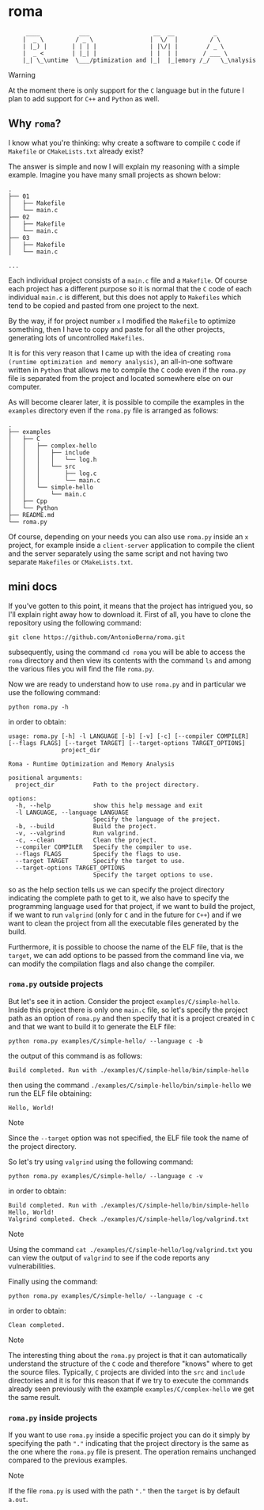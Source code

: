 # roma

```
     ____           ___                  __  __           _
    |  _ \         / _ \                |  \/  |         / \ 
    | |_) |       | | | |               | |\/| |        / _ \ 
    |  _ <        | |_| |               | |  | |       / ___ \
    |_| \_\untime  \___/ptimization and |_|  |_|emory /_/   \_\nalysis
```

> [!WARNING]
> At the moment there is only support for the `C` language but in the future I plan to add support for `C++` and `Python` as well.

## Why `roma`?

I know what you're thinking: why create a software to compile `C` code if `Makefile` or `CMakeLists.txt` already exist?

The answer is simple and now I will explain my reasoning with a simple example. Imagine you have many small projects as shown below:

```
.
├── 01
│   ├── Makefile
│   └── main.c
├── 02
│   ├── Makefile
│   └── main.c
├── 03
│   ├── Makefile
│   └── main.c

...
```

Each individual project consists of a `main.c` file and a `Makefile`. Of course each project has a different purpose so it is normal that the `C` code of each individual `main.c` is different, but this does not apply to `Makefiles` which tend to be copied and pasted from one project to the next.

By the way, if for project number `x` I modified the `Makefile` to optimize something, then I have to copy and paste for all the other projects, generating lots of uncontrolled `Makefiles`.

It is for this very reason that I came up with the idea of ​​creating `roma (runtime optimization and memory analysis)`, an all-in-one software written in `Python` that allows me to compile the `C` code even if the `roma.py` file is separated from the project and located somewhere else on our computer.

As will become clearer later, it is possible to compile the examples in the `examples` directory even if the `roma.py` file is arranged as follows:

```
.
├── examples
│   ├── C
│   │   ├── complex-hello
│   │   │   ├── include
│   │   │   │   └── log.h
│   │   │   └── src
│   │   │       ├── log.c
│   │   │       └── main.c
│   │   └── simple-hello
│   │       └── main.c
│   ├── Cpp
│   └── Python
├── README.md
└── roma.py
```

Of course, depending on your needs you can also use `roma.py` inside an `x` project, for example inside a `client-server` application to compile the client and the server separately using the same script and not having two separate `Makefiles` or `CMakeLists.txt`.

## mini docs

If you've gotten to this point, it means that the project has intrigued you, so I'll explain right away how to download it. First of all, you have to clone the repository using the following command:

```
git clone https://github.com/AntonioBerna/roma.git
```

subsequently, using the command `cd roma` you will be able to access the `roma` directory and then view its contents with the command `ls` and among the various files you will find the file `roma.py`.

Now we are ready to understand how to use `roma.py` and in particular we use the following command:

```
python roma.py -h
```

in order to obtain:

```
usage: roma.py [-h] -l LANGUAGE [-b] [-v] [-c] [--compiler COMPILER] [--flags FLAGS] [--target TARGET] [--target-options TARGET_OPTIONS]
               project_dir

Roma - Runtime Optimization and Memory Analysis

positional arguments:
  project_dir           Path to the project directory.

options:
  -h, --help            show this help message and exit
  -l LANGUAGE, --language LANGUAGE
                        Specify the language of the project.
  -b, --build           Build the project.
  -v, --valgrind        Run valgrind.
  -c, --clean           Clean the project.
  --compiler COMPILER   Specify the compiler to use.
  --flags FLAGS         Specify the flags to use.
  --target TARGET       Specify the target to use.
  --target-options TARGET_OPTIONS
                        Specify the target options to use.
```

so as the help section tells us we can specify the project directory indicating the complete path to get to it, we also have to specify the programming language used for that project, if we want to build the project, if we want to run `valgrind` (only for `C` and in the future for `C++`) and if we want to clean the project from all the executable files generated by the build.

Furthermore, it is possible to choose the name of the ELF file, that is the `target`, we can add options to be passed from the command line via, we can modify the compilation flags and also change the compiler.

### `roma.py` outside projects

But let's see it in action. Consider the project `examples/C/simple-hello`. Inside this project there is only one `main.c` file, so let's specify the project path as an option of `roma.py` and then specify that it is a project created in `C` and that we want to build it to generate the ELF file:

```
python roma.py examples/C/simple-hello/ --language c -b
```

the output of this command is as follows:

```
Build completed. Run with ./examples/C/simple-hello/bin/simple-hello
```

then using the command `./examples/C/simple-hello/bin/simple-hello` we run the ELF file obtaining:

```
Hello, World!
```

> [!NOTE]
> Since the `--target` option was not specified, the ELF file took the name of the project directory.

So let's try using `valgrind` using the following command:

```
python roma.py examples/C/simple-hello/ --language c -v
```

in order to obtain:

```
Build completed. Run with ./examples/C/simple-hello/bin/simple-hello
Hello, World!
Valgrind completed. Check ./examples/C/simple-hello/log/valgrind.txt
```

> [!NOTE]
> Using the command `cat ./examples/C/simple-hello/log/valgrind.txt` you can view the output of `valgrind` to see if the code reports any vulnerabilities.

Finally using the command:

```
python roma.py examples/C/simple-hello/ --language c -c
```

in order to obtain:

```
Clean completed.
```

> [!NOTE]
> The interesting thing about the `roma.py` project is that it can automatically understand the structure of the `C` code and therefore "knows" where to get the source files. Typically, `C` projects are divided into the `src` and `include` directories and it is for this reason that if we try to execute the commands already seen previously with the example `examples/C/complex-hello` we get the same result.

### `roma.py` inside projects

If you want to use `roma.py` inside a specific project you can do it simply by specifying the path `"."` indicating that the project directory is the same as the one where the `roma.py` file is present. The operation remains unchanged compared to the previous examples.

> [!NOTE]
> If the file `roma.py` is used with the path `"."` then the `target` is by default `a.out`.
